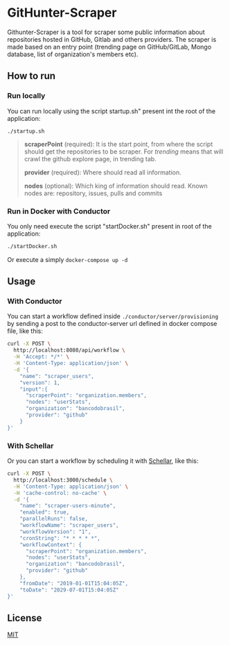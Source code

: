 # GitHunter-Scraper

Githunter-Scraper is a tool for scraper some public information about repositories hosted in GitHub, Gitlab and others providers. The scraper is made based on an entry point (trending page on GitHub/GitLab, Mongo database, list of organization's members etc).

## How to run

### Run locally

You can run locally using the script startup.sh" present int the root of the application:

```
./startup.sh
```

> **scraperPoint** (required): It is the start point, from where the script should get the repositories to be scraper. For _trending_ means that will crawl the github explore page, in trending tab.
>
> **provider** (required): Where should read all information.
>
> **nodes** (optional): Which king of information should read. Known nodes are: repository, issues, pulls and commits

### Run in Docker with Conductor

You only need execute the script "startDocker.sh" present in root of the application:

```bash
./startDocker.sh
```

Or execute a simply `docker-compose up -d`

## Usage

### With Conductor

You can start a workflow defined inside `./conductor/server/provisioning` by sending a post to the conductor-server url defined in docker compose file, like this:

```bash
curl -X POST \
  http://localhost:8080/api/workflow \
  -H 'Accept: */*' \
  -H 'Content-Type: application/json' \
  -d '{
    "name": "scraper_users",
    "version": 1,
    "input":{
      "scraperPoint": "organization.members",
      "nodes": "userStats",
      "organization": "bancodobrasil",
      "provider": "github"
    }
}'
```

### With Schellar

Or you can start a workflow by scheduling it with [Schellar](https://github.com/flaviostutz/schellar), like this:

```bash
curl -X POST \
  http://localhost:3000/schedule \
  -H 'Content-Type: application/json' \
  -H 'cache-control: no-cache' \
  -d '{
    "name": "scraper-users-minute",
    "enabled": true,
    "parallelRuns": false,
    "workflowName": "scraper_users",
    "workflowVersion": "1",
    "cronString": "* * * * *",
    "workflowContext": {
      "scraperPoint": "organization.members",
      "nodes": "userStats",
      "organization": "bancodobrasil",
      "provider": "github"
    },
    "fromDate": "2019-01-01T15:04:05Z",
    "toDate": "2029-07-01T15:04:05Z"
}'
```

## License

[MIT](https://choosealicense.com/licenses/mit/)
